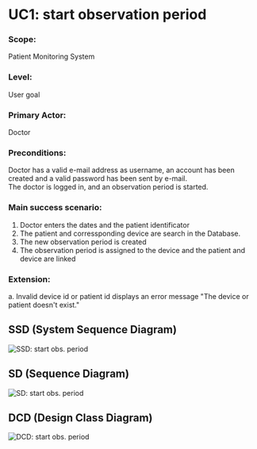 # **UC1: start observation period**
### **Scope:**
 Patient Monitoring System  
### **Level:**
 User goal  
### **Primary Actor:**
Doctor  
### **Preconditions:**
Doctor has a valid e-mail address as username, an account has been created and a valid password has been sent by e-mail.  
The doctor is logged in, and an observation period is started.  
### **Main success scenario:**  
1. Doctor enters the dates and the patient identificator
2. The patient and corressponding device are search in the Database.
3. The new observation period is created
4. The observation period is assigned to the device and the patient and device are linked

### **Extension:**  
a. Invalid device id or patient id displays an error message "The device or patient doesn't exist."  

## SSD (System Sequence Diagram)  

![SSD: start obs. period](../images/SSD_startOP.jpeg)

## SD (Sequence Diagram)  

![SD: start obs. period](../images/SD_startOP.jpg)

## DCD (Design Class Diagram)  

![DCD: start obs. period](../images/DCD_startOP.jpg)
